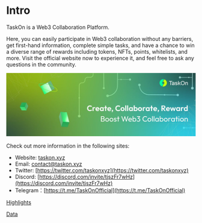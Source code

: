 # Intro

TaskOn is a Web3 Collaboration Platform. 

Here, you can easily participate in Web3 collaboration without any barriers, get first-hand information, complete simple tasks, and have a chance to win a diverse range of rewards including tokens, NFTs, points, whitelists, and more. Visit the official website now to experience it, and feel free to ask any questions in the community.

![1080x360.jpg](Intro%2024ba8c5778b24e2e8eec5a194101a614/1080x360.jpg)

Check out more information in the following sites:

- Website: [taskon.xyz](https://taskon.xyz/)
- Email: [contact@taskon.xyz](http://contact@taskon.xyz/)
- Twitter: [https://twitter.com/taskonxyz](https://twitter.com/taskonxyz)
- Discord: [https://discord.com/invite/tjszFr7wHz](https://discord.com/invite/tjszFr7wHz)
- Telegram：[https://t.me/TaskOnOfficial](https://t.me/TaskOnOfficial)

[Highlights](Intro%2024ba8c5778b24e2e8eec5a194101a614/Highlights%200775ae4109cf4e23a09707500e5dd4bf.md)

[Data](Intro%2024ba8c5778b24e2e8eec5a194101a614/Data%20dff5c97da18c437b86a48eed26df0577.md)